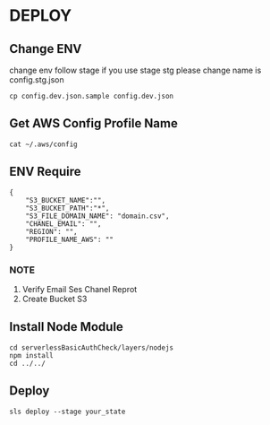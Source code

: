 # DEPLOY

## Change ENV

change env follow stage if you use stage stg please change name is config.stg.json

```
cp config.dev.json.sample config.dev.json
```

## Get AWS Config Profile Name

```
cat ~/.aws/config
```

## ENV Require

```
{
    "S3_BUCKET_NAME":"",
    "S3_BUCKET_PATH":"*",
    "S3_FILE_DOMAIN_NAME": "domain.csv",
    "CHANEL_EMAIL": "",
    "REGION": "",
    "PROFILE_NAME_AWS": ""
}
```

### NOTE

1. Verify Email Ses Chanel Reprot
2. Create Bucket S3

## Install Node Module

```
cd serverlessBasicAuthCheck/layers/nodejs
npm install
cd ../../
```

## Deploy

```
sls deploy --stage your_state
```
